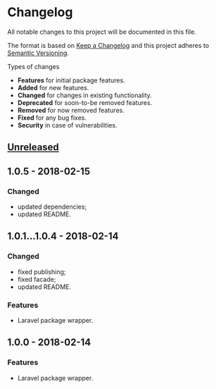 # Changelog
All notable changes to this project will be documented in this file.

The format is based on [Keep a Changelog](http://keepachangelog.com/en/1.0.0/)
and this project adheres to [Semantic Versioning](http://semver.org/spec/v2.0.0.html).

Types of changes

* **Features** for initial package features.
* **Added** for new features.
* **Changed** for changes in existing functionality.
* **Deprecated** for soon-to-be removed features.
* **Removed** for now removed features.
* **Fixed** for any bug fixes.
* **Security** in case of vulnerabilities.

## [Unreleased]

## 1.0.5 - 2018-02-15

### Changed
* updated dependencies;
* updated README.

## 1.0.1...1.0.4 - 2018-02-14

### Changed
* fixed publishing;
* fixed facade;
* updated README.

### Features
* Laravel package wrapper.

## 1.0.0 - 2018-02-14

### Features
* Laravel package wrapper.

[Unreleased]: https://github.com/GinoPane/composer-package-template/compare/v1.0.4...HEAD
